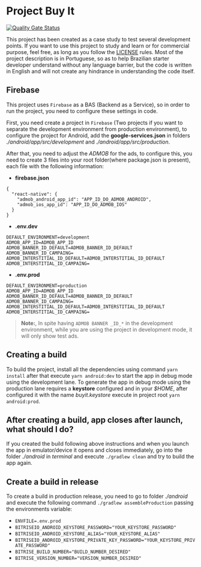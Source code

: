 # Project Buy It
[![Quality Gate Status](https://sonarcloud.io/api/project_badges/measure?project=salomaoluiz_BuyIt&metric=alert_status)](https://sonarcloud.io/dashboard?id=salomaoluiz_BuyIt)

This project has been created as a case study to test several development points. If you want to use this project to study and learn or for commercial purpose, feel free, as long as you follow the [LICENSE](https://github.com/salomaoluiz/BuyIt/blob/main/LICENSE) rules. Most of the project description is in Portuguese, so as to help Brazilian starter developer understand without any language barrier, but the code is written in English and will not create any hindrance in understanding the code itself.

## Firebase
This project uses `Firebase` as a BAS (Backend as a Service), so in order to run the project, you need to configure these settings in code.

First, you need create a project in `Firebase` (Two projects if you want to separate the development environment from production environment), to configure the project for Android, add the **google-services.json** in folders *./android/app/src/development* and *./android/app/src/production*.

After that, you need to adjust the *ADMOB* for the ads, to configure this, you need to create 3 files into your root folder(where package.json is present), each file with the following information:

- **firebase.json**
```
{
  "react-native": {
    "admob_android_app_id": "APP_ID_DO_ADMOB_ANDROID",
    "admob_ios_app_id": "APP_ID_DO_ADMOB_IOS"
  }
}
```
- **.env.dev**
```
DEFAULT_ENVIRONMENT=development
ADMOB_APP_ID=ADMOB_APP_ID
ADMOB_BANNER_ID_DEFAULT=ADMOB_BANNER_ID_DEFAULT
ADMOB_BANNER_ID_CAMPAING=
ADMOB_INTERSTITIAL_ID_DEFAULT=ADMOB_INTERSTITIAL_ID_DEFAULT
ADMOB_INTERSTITIAL_ID_CAMPAING=
```

- **.env.prod**
```
DEFAULT_ENVIRONMENT=production
ADMOB_APP_ID=ADMOB_APP_ID
ADMOB_BANNER_ID_DEFAULT=ADMOB_BANNER_ID_DEFAULT
ADMOB_BANNER_ID_CAMPAING=
ADMOB_INTERSTITIAL_ID_DEFAULT=ADMOB_INTERSTITIAL_ID_DEFAULT
ADMOB_INTERSTITIAL_ID_CAMPAING=
```

> **Note:**, In spite having `ADMOB BANNER _ID_*` in the development environment, while you are using the project in development mode, it will only show test ads.

## Creating a build
To build the project, install all the dependencies using command `yarn install` after that execute `yarn android:dev` to start the app in debug mode using the development lane. To generate the app in debug mode using the production lane requires a **keystore** configured and in your *$HOME*, after configured it with the name *buyit.keystore* execute in project root `yarn android:prod`.

## After creating a build, app closes after launch, what should I do?
If you created the build following above instructions and when you launch the app in emulator/device it opens and closes immediately, go into the folder *./android* in *terminal* and execute `./gradlew clean` and try to build the app again.

## Create a build in release
To create a build in production release, you need to go to folder *./android* and execute the following command `./gradlew assembleProduction` passing the environments variable:

- `ENVFILE=.env.prod`
- `BITRISEIO_ANDROID_KEYSTORE_PASSWORD="YOUR_KEYSTORE_PASSWORD"`
- `BITRISEIO_ANDROID_KEYSTORE_ALIAS="YOUR_KEYSTORE_ALIAS"`
- `BITRISEIO_ANDROID_KEYSTORE_PRIVATE_KEY_PASSWORD="YOUR_KEYSTORE_PRIVATE_PASSWORD"`
- `BITRISE_BUILD_NUMBER="BUILD_NUMBER_DESIRED"`
- `BITRISE_VERSION_NUMBER="VERSION_NUMBER_DESIRED"`
